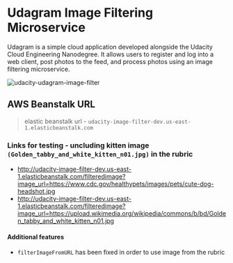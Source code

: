 # Udagram Image Filtering Microservice

Udagram is a simple cloud application developed alongside the Udacity Cloud Engineering Nanodegree. It allows users to register and log into a web client, post photos to the feed, and process photos using an image filtering microservice.

![udacity-udagram-image-filter](https://img.shields.io/badge/build--1.0.0-udacity--udagram--image--filter-green)

## AWS Beanstalk URL

> elastic beanstalk url - `udacity-image-filter-dev.us-east-1.elasticbeanstalk.com`

### Links for testing - uncluding kitten image `(Golden_tabby_and_white_kitten_n01.jpg)` in the rubric

* <http://udacity-image-filter-dev.us-east-1.elasticbeanstalk.com/filteredimage?image_url=https://www.cdc.gov/healthypets/images/pets/cute-dog-headshot.jpg>
* <http://udacity-image-filter-dev.us-east-1.elasticbeanstalk.com/filteredimage?image_url=https://upload.wikimedia.org/wikipedia/commons/b/bd/Golden_tabby_and_white_kitten_n01.jpg>

#### Additional features

* `filterImageFromURL` has been fixed in order to use image from the rubric
